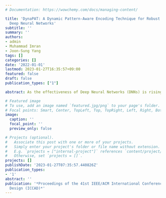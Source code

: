 ```yaml
---
# Documentation: https://wowchemy.com/docs/managing-content/

title: 'DynaPAT: A Dynamic Pattern-Aware Encoding Technique for Robust MLC PCM-Based
  Deep Neural Networks'
subtitle: ''
summary: ''
authors:
- admin
- Muhammad Imran
- Joon-Sung Yang
tags: []
categories: []
date: '2022-01-01'
lastmod: 2023-01-27T16:35:57+09:00
featured: false
draft: false
publication_types: ["1"]

abstract: As the effectiveness of Deep Neural Networks (DNNs) is rising over time, so is the need for highly scalable and efficient hardware architectures to capitalize this effectiveness in many practical ap- plications. Emerging non-volatile Phase Change Memory (PCM) technology has been found to be a promising candidate for future memory systems due to its better scalability, non-volatility and low leakage/dynamic power consumption, compared to conventional charged-based memories. Additionally, with its cell’s wide resis- tance span, PCM also has the Flash-like Multi-Level Cell (MLC) capability, which has enhanced storage density, providing an op- portunity for the deployment of data-intensive applications such as DNNs on resource-constrained edge devices. However, the prac- tical deployment of MLC PCM is hampered by certain reliability challenges, among which, the resistance drift is considered to be a critical concern. In a DNN application, the presence of resistance drift in MLC PCM can cause a severe impact to DNN’s accuracy if no drift-error-tolerance technique is utilized. This paper proposes DynaPAT, a low-cost and effective pattern-aware encoding tech- nique to enhance the drift-error-tolerance of MLC PCM-based Deep Neural Networks. DynaPAT has been constructed on the insight into DNN’s vulnerability against different data pattern switching. Based on this insight, DynaPAT efficiently maps the most-frequent data pattern in DNN’s parameters to the least-drift-prone level of the MLC PCM, thus significantly enhancing the robustness of the system against drift errors. Various experiments on different DNN models and configurations demonstrate the effectiveness of DynaPAT. The experimental results indicate that DynaPAT can achieve up to 500 times enhancement in the drift-errors-tolerance ca- pability over the baseline MLC PCM based DNN while requiring only a negligible hardware overhead (below 1\% storage overhead). Being orthogonal, DynaPAT can be integrated with existing drift- tolerance schemes for even higher gains in reliability.

# Featured image
# To use, add an image named `featured.jpg/png` to your page's folder.
# Focal points: Smart, Center, TopLeft, Top, TopRight, Left, Right, BottomLeft, Bottom, BottomRight.
image:
  caption: ''
  focal_point: ''
  preview_only: false

# Projects (optional).
#   Associate this post with one or more of your projects.
#   Simply enter your project's folder or file name without extension.
#   E.g. `projects = ["internal-project"]` references `content/project/deep-learning/index.md`.
#   Otherwise, set `projects = []`.
projects: []
publishDate: '2023-01-27T07:35:57.440826Z'
publication_types:
- '1'
abstract: ''
publication: '*Proceedings of the 41st IEEE/ACM International Conference on Computer-Aided
  Design (ICCAD)*'
---
```

